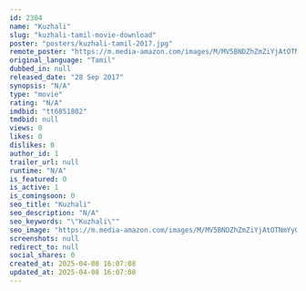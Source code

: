 ```yaml
---
id: 2304
name: "Kuzhali"
slug: "kuzhali-tamil-movie-download"
poster: "posters/kuzhali-tamil-2017.jpg"
remote_poster: "https://m.media-amazon.com/images/M/MV5BNDZhZmZiYjAtOTNmYy00M2ZjLWE4OWQtMjhlODdlOGQxNzkzXkEyXkFqcGdeQXVyMjg1NzI3MTg@._V1_SX300.jpg"
original_language: "Tamil"
dubbed_in: null
released_date: "28 Sep 2017"
synopsis: "N/A"
type: "movie"
rating: "N/A"
imdbid: "tt6851802"
tmdbid: null
views: 0
likes: 0
dislikes: 0
author_id: 1
trailer_url: null
runtime: "N/A"
is_featured: 0
is_active: 1
is_comingsoon: 0
seo_title: "Kuzhali"
seo_description: "N/A"
seo_keywords: "\"Kuzhali\""
seo_image: "https://m.media-amazon.com/images/M/MV5BNDZhZmZiYjAtOTNmYy00M2ZjLWE4OWQtMjhlODdlOGQxNzkzXkEyXkFqcGdeQXVyMjg1NzI3MTg@._V1_SX300.jpg"
screenshots: null
redirect_to: null
social_shares: 0
created_at: 2025-04-08 16:07:08
updated_at: 2025-04-08 16:07:08
---
```


